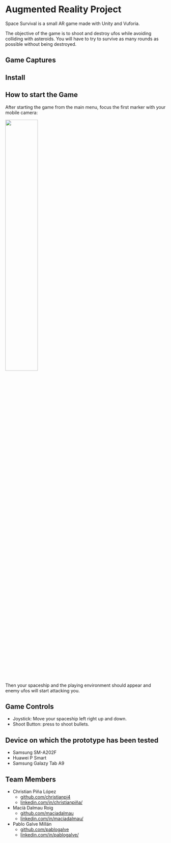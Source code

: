 # Augmented Reality Project
 
Space Survival is a small AR game made with Unity and Vuforia.

The objective of the game is to shoot and destroy ufos while avoiding colliding with asteroids. You will have to try to survive as many rounds as possible without being destroyed.

## Game Captures


## Install

## How to start the Game

After starting the game from the main menu, focus the first marker with your mobile camera:

<img src="https://user-images.githubusercontent.com/47743853/119806649-b09e9000-bee2-11eb-87fb-4d0f7c8b5f39.png"  width="45%"></img>

Then your spaceship and the playing environment should appear and enemy ufos will start attacking you.

## Game Controls

- Joystick: Move your spaceship left right up and down.
- Shoot Button: press to shoot bullets.

## Device on which the prototype has been tested

- Samsung SM-A202F
- Huawei P Smart
- Samsung Galazy Tab A9

## Team Members

- Christian Piña López
  - [github.com/christianpi4](https://github.com/christianpi4)
  - [linkedin.com/in/christianpiña/](https://www.linkedin.com/in/christian-p-9007b012a/)
- Macià Dalmau Roig 
  - [github.com/maciadalmau](https://github.com/maciadalmau)
  - [linkedin.com/in/maciadalmau/](https://www.linkedin.com/in/macià-dalmau-roig-15204520a/)
- Pablo Galve Millán 
  - [github.com/pablogalve](https://github.com/pablogalve)
  - [linkedin.com/in/pablogalve/](https://www.linkedin.com/in/pablogalve/)
